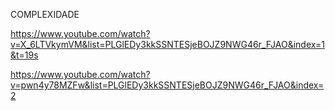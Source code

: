 COMPLEXIDADE


https://www.youtube.com/watch?v=X_6LTVkymVM&list=PLGlEDy3kkSSNTESjeBOJZ9NWG46r_FJAO&index=1&t=19s

https://www.youtube.com/watch?v=pwn4y78MZFw&list=PLGlEDy3kkSSNTESjeBOJZ9NWG46r_FJAO&index=2
